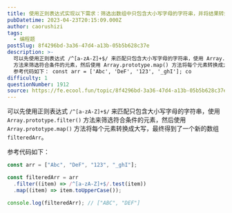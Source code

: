 ```yaml
---
title: 使用正则表达式实现以下需求：筛选出数组中只包含大小写字母的字符串，并将结果转换成大写
pubDatetime: 2023-04-23T20:15:09.000Z
author: caorushizi
tags:
  - 编程题
postSlug: 8f4296bd-3a36-47d4-a13b-05b5b628c37e
description: >-
  可以先使用正则表达式 /^[a-zA-Z]+$/ 来匹配只包含大小写字母的字符串，使用 Array.prototype.filter()
  方法来筛选符合条件的元素，然后使用 Array.prototype.map() 方法将每个元素转换成大写，最终得到了一个新的数组 filteredArr。
  参考代码如下： const arr = ['Abc', 'DeF', '123', '_ghI']; co
difficulty: 1
questionNumber: 1912
source: https://fe.ecool.fun/topic/8f4296bd-3a36-47d4-a13b-05b5b628c37e
---
```


可以先使用正则表达式 `/^[a-zA-Z]+$/` 来匹配只包含大小写字母的字符串，使用 `Array.prototype.filter()` 方法来筛选符合条件的元素，然后使用 `Array.prototype.map()` 方法将每个元素转换成大写，最终得到了一个新的数组 `filteredArr`。

参考代码如下：

```js
const arr = ["Abc", "DeF", "123", "_ghI"];

const filteredArr = arr
  .filter((item) => /^[a-zA-Z]+$/.test(item))
  .map((item) => item.toUpperCase());

console.log(filteredArr); // ["ABC", "DEF"]
```

